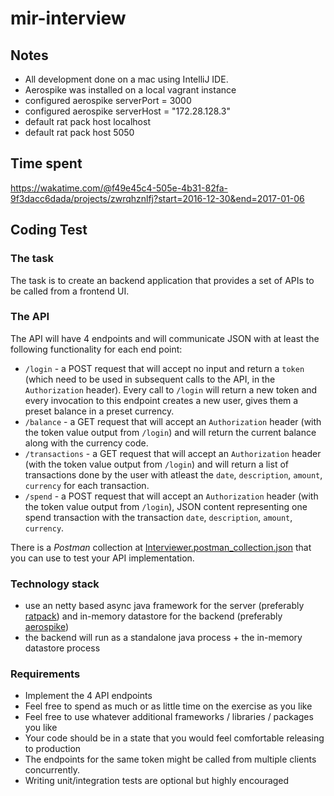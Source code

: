 # mir-interview

## Notes
* All development done on a mac using IntelliJ IDE.
* Aerospike was installed on a local vagrant instance 
* configured aerospike serverPort = 3000
* configured aerospike serverHost = "172.28.128.3"
* default rat pack host localhost
* default rat pack host 5050

## Time spent
https://wakatime.com/@f49e45c4-505e-4b31-82fa-9f3dacc6dada/projects/zwrqhznlfj?start=2016-12-30&end=2017-01-06    

## Coding Test

### The task

The task is to create an backend application that provides a set of APIs to be called from a frontend UI.

### The API

The API will have 4 endpoints and will communicate JSON with at least the following functionality for each end point:

- `/login` -  a POST request that will accept no input and return a `token` (which need to be used in subsequent calls to the API, in the `Authorization` header). Every call  to `/login` will return a new token and every invocation to this endpoint creates a new user, gives them a preset balance in a preset currency. 
- `/balance` -  a GET request that will accept an `Authorization` header (with the token value output from `/login`) and  will return the current balance along with the currency code.
- `/transactions` - a GET request that will accept an `Authorization` header (with the token value output from `/login`) and  will return a list of transactions done by the user with atleast the `date`, `description`, `amount`, `currency` for each transaction.
- `/spend` - a POST request that will accept an `Authorization` header (with the token value output from `/login`), JSON content representing one spend transaction with the transaction `date`, `description`, `amount`, `currency`.

There is a *Postman* collection at [Interviewer.postman_collection.json](https://github.com/shanmuha/interviewer/blob/master/Interviewer.postman_collection.json) that you can use to test your API implementation.

### Technology stack

- use an netty based async java framework for the server (preferably [ratpack](https://ratpack.io)) and in-memory datastore for the backend (preferably [aerospike](http://www.aerospike.com/))
- the backend will run as a standalone java process + the in-memory datastore process

### Requirements

- Implement the 4 API endpoints
- Feel free to spend as much or as little time on the exercise as you like
- Feel free to use whatever additional frameworks / libraries / packages you like
- Your code should be in a state that you would feel comfortable releasing to production
- The endpoints for the same token might be called from multiple clients concurrently.
- Writing unit/integration tests are optional but highly encouraged
